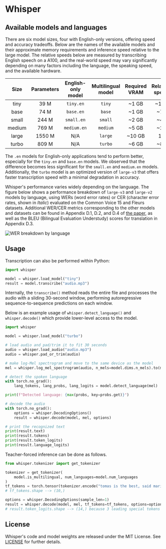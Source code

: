 # Whisper

## Available models and languages

There are six model sizes, four with English-only versions, offering speed and accuracy tradeoffs.
Below are the names of the available models and their approximate memory requirements and inference speed relative to the large model.
The relative speeds below are measured by transcribing English speech on a A100, and the real-world speed may vary significantly depending on many factors including the language, the speaking speed, and the available hardware.

|  Size  | Parameters | English-only model | Multilingual model | Required VRAM | Relative speed |
|:------:|:----------:|:------------------:|:------------------:|:-------------:|:--------------:|
|  tiny  |    39 M    |     `tiny.en`      |       `tiny`       |     ~1 GB     |      ~10x      |
|  base  |    74 M    |     `base.en`      |       `base`       |     ~1 GB     |      ~7x       |
| small  |   244 M    |     `small.en`     |      `small`       |     ~2 GB     |      ~4x       |
| medium |   769 M    |    `medium.en`     |      `medium`      |     ~5 GB     |      ~2x       |
| large  |   1550 M   |        N/A         |      `large`       |    ~10 GB     |       1x       |
| turbo  |   809 M    |        N/A         |      `turbo`       |     ~6 GB     |      ~8x       |

The `.en` models for English-only applications tend to perform better, especially for the `tiny.en` and `base.en` models. We observed that the difference becomes less significant for the `small.en` and `medium.en` models.
Additionally, the `turbo` model is an optimized version of `large-v3` that offers faster transcription speed with a minimal degradation in accuracy.

Whisper's performance varies widely depending on the language. The figure below shows a performance breakdown of `large-v3` and `large-v2` models by language, using WERs (word error rates) or CER (character error rates, shown in *Italic*) evaluated on the Common Voice 15 and Fleurs datasets. Additional WER/CER metrics corresponding to the other models and datasets can be found in Appendix D.1, D.2, and D.4 of [the paper](https://arxiv.org/abs/2212.04356), as well as the BLEU (Bilingual Evaluation Understudy) scores for translation in Appendix D.3.

![WER breakdown by language](https://github.com/openai/whisper/assets/266841/f4619d66-1058-4005-8f67-a9d811b77c62)


## Usage

Transcription can also be performed within Python: 

```python
import whisper

model = whisper.load_model("tiny")
result = model.transcribe("audio.mp3")
```

Internally, the `transcribe()` method reads the entire file and processes the audio with a sliding 30-second window, performing autoregressive sequence-to-sequence predictions on each window.

Below is an example usage of `whisper.detect_language()` and `whisper.decode()` which provide lower-level access to the model.

```python
import whisper

model = whisper.load_model("turbo")

# load audio and pad/trim it to fit 30 seconds
audio = whisper.load_audio("audio.mp3")
audio = whisper.pad_or_trim(audio)

# make log-Mel spectrogram and move to the same device as the model
mel = whisper.log_mel_spectrogram(audio, n_mels=model.dims.n_mels).to(model.device)

# detect the spoken language
with torch.no_grad():
    lang_tokens, lang_probs, lang_logits = model.detect_language(mel)

print(f"Detected language: {max(probs, key=probs.get)}")

# decode the audio
with torch.no_grad():
    options = whisper.DecodingOptions()
    result = whisper.decode(model, mel, options)

# print the recognized text
print(result.text)
print(result.tokens)
print(result.token_logits)
print(result.language_logits)
```

Teacher-forced inference can be done as follows.
```python
from whisper.tokenizer import get_tokenizer

tokenizer = get_tokenizer(
    model.is_multilingual, num_languages=model.num_languages
)
tf_tokens = torch.tensor(tokenizer.encode("tomas is the best, said marian."))
# tf_tokens.shape --> (10,)

options = whisper.DecodingOptions(sample_len=1)
result = whisper.decode(model, mel, tf_tokens=tf_tokens, options=options)
# result.token_logits.shape --> (14,) because 3 leading special tokens and 1 end of transcript token
``` 


## License

Whisper's code and model weights are released under the MIT License. See [LICENSE](https://github.com/openai/whisper/blob/main/LICENSE) for further details.
